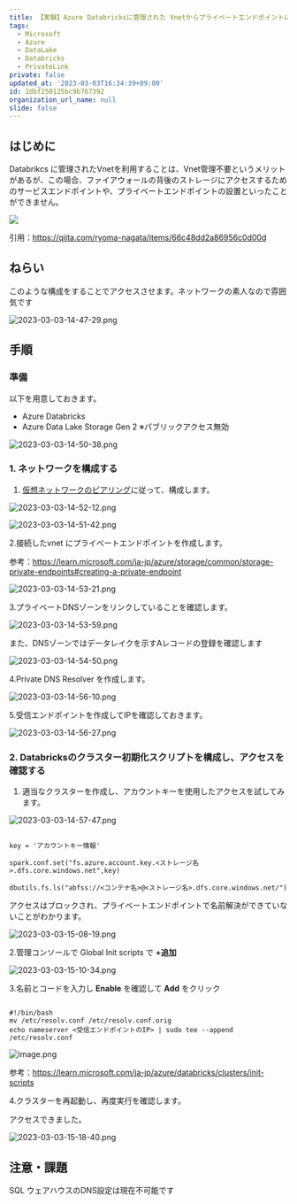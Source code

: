 ```yaml
---
title: 【実験】Azure Databricksに管理された Vnetからプライベートエンドポイントに接続する
tags:
  - Microsoft
  - Azure
  - DataLake
  - Databricks
  - PrivateLink
private: false
updated_at: '2023-03-03T16:34:39+09:00'
id: 1dbf250125bc9b767392
organization_url_name: null
slide: false
---
```

## はじめに

Databrikcs に管理されたVnetを利用することは、Vnet管理不要というメリットがあるが、この場合、ファイアウォールの背後のストレージにアクセスするためのサービスエンドポイントや、プライベートエンドポイントの設置といったことができません。

![](https://camo.qiitausercontent.com/d6bc0138768f48df01a63f2d1453cedc48da10a7/68747470733a2f2f71696974612d696d6167652d73746f72652e73332e61702d6e6f727468656173742d312e616d617a6f6e6177732e636f6d2f302f3238313831392f61373165623133382d333733652d643737342d313338652d6538326363336130653961342e706e67)

引用：https://qiita.com/ryoma-nagata/items/66c48dd2a86956c0d00d

## ねらい

このような構成をすることでアクセスさせます。ネットワークの素人なので雰囲気です

![2023-03-03-14-47-29.png](https://qiita-image-store.s3.ap-northeast-1.amazonaws.com/0/281819/8a60a4fc-c863-ec06-8328-9c38dbb48331.png)



## 手順

### 準備

以下を用意しておきます。

- Azure Databricks 
- Azure Data Lake Storage Gen 2 ※パブリックアクセス無効

![2023-03-03-14-50-38.png](https://qiita-image-store.s3.ap-northeast-1.amazonaws.com/0/281819/e0e80458-1f22-2ca4-ad14-e5629f147a85.png)



### 1. ネットワークを構成する

1. [仮想ネットワークのピアリング](https://learn.microsoft.com/ja-jp/azure/databricks/administration-guide/cloud-configurations/azure/vnet-peering)に従って、構成します。


![2023-03-03-14-52-12.png](https://qiita-image-store.s3.ap-northeast-1.amazonaws.com/0/281819/d022f4a2-11c7-3002-c0de-cd27089196fc.png)


![2023-03-03-14-51-42.png](https://qiita-image-store.s3.ap-northeast-1.amazonaws.com/0/281819/e4614e54-ea57-a636-ffdf-68b01c3dbbcb.png)



2.接続したvnet にプライベートエンドポイントを作成します。

参考：https://learn.microsoft.com/ja-jp/azure/storage/common/storage-private-endpoints#creating-a-private-endpoint


![2023-03-03-14-53-21.png](https://qiita-image-store.s3.ap-northeast-1.amazonaws.com/0/281819/2f4452ed-c723-b351-0d4c-3cbae0ac707e.png)


3.プライベートDNSゾーンをリンクしていることを確認します。

![2023-03-03-14-53-59.png](https://qiita-image-store.s3.ap-northeast-1.amazonaws.com/0/281819/318cfb77-9497-38ec-f7b1-7e015d5b7311.png)


また、DNSゾーンではデータレイクを示すAレコードの登録を確認します


![2023-03-03-14-54-50.png](https://qiita-image-store.s3.ap-northeast-1.amazonaws.com/0/281819/5ea8e0f1-9505-3112-5f77-13a8993a617a.png)


4.Private DNS Resolver を作成します。

![2023-03-03-14-56-10.png](https://qiita-image-store.s3.ap-northeast-1.amazonaws.com/0/281819/c4fb61d8-fec8-f517-dade-6f7fc81f2c26.png)


5.受信エンドポイントを作成してIPを確認しておきます。

![2023-03-03-14-56-27.png](https://qiita-image-store.s3.ap-northeast-1.amazonaws.com/0/281819/c482140f-4b41-153a-b395-a463d3d97518.png)


### 2. Databricksのクラスター初期化スクリプトを構成し、アクセスを確認する

1. 適当なクラスターを作成し、アカウントキーを使用したアクセスを試してみます。

![2023-03-03-14-57-47.png](https://qiita-image-store.s3.ap-northeast-1.amazonaws.com/0/281819/6c00462f-ced0-42c3-577c-5aa3ea2ac163.png)


```python:pyspark

key = 'アカウントキー情報'

spark.conf.set("fs.azure.account.key.<ストレージ名>.dfs.core.windows.net",key)

dbutils.fs.ls("abfss://<コンテナ名>@<ストレージ名>.dfs.core.windows.net/")

```


アクセスはブロックされ、プライベートエンドポイントで名前解決ができていないことがわかります。

![2023-03-03-15-08-19.png](https://qiita-image-store.s3.ap-northeast-1.amazonaws.com/0/281819/e59641e1-6b96-84ff-26a7-eae933f22cb9.png)



2.管理コンソールで Global Init scripts で **+追加**

![2023-03-03-15-10-34.png](https://qiita-image-store.s3.ap-northeast-1.amazonaws.com/0/281819/989fb86a-1063-3f0a-fbe0-8a7c4e653711.png)


3.名前とコードを入力し **Enable** を確認して **Add** をクリック

```bash: dns setting

#!/bin/bash
mv /etc/resolv.conf /etc/resolv.conf.orig
echo nameserver <受信エンドポイントのIP> | sudo tee --append /etc/resolv.conf

```
![image.png](https://qiita-image-store.s3.ap-northeast-1.amazonaws.com/0/281819/179836e6-2952-f6dd-0451-ef55671f9b2a.png)

参考：https://learn.microsoft.com/ja-jp/azure/databricks/clusters/init-scripts

4.クラスターを再起動し、再度実行を確認します。

アクセスできました。

![2023-03-03-15-18-40.png](https://qiita-image-store.s3.ap-northeast-1.amazonaws.com/0/281819/8932d140-7a7f-10f4-9a0c-a7f6e21f8e88.png)


## 注意・課題

SQL ウェアハウスのDNS設定は現在不可能です
